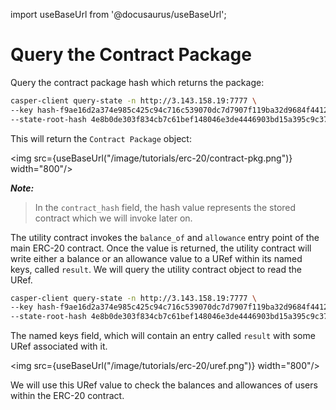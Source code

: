 import useBaseUrl from '@docusaurus/useBaseUrl';

# Query the Contract Package

Query the contract package hash which returns the package:

```bash
casper-client query-state -n http://3.143.158.19:7777 \
--key hash-f9ae16d2a374e985c425c94c716c539070dc7d7907f119ba32d9684f4412a4ee \
--state-root-hash 4e8b0de303f834cb7c61bef148046e3de4446903bd15a395c9c37a6d96efe8c6
```

This will return the `Contract Package` object:

<img src={useBaseUrl("/image/tutorials/erc-20/contract-pkg.png")} width="800"/>

**_Note:_**

> In the `contract_hash` field, the hash value represents the stored contract which we will invoke later on.

The utility contract invokes the `balance_of` and `allowance` entry point of the main ERC-20 contract. Once the value is returned, the utility contract will write either a balance or an allowance value to a URef within its named keys, called `result`. We will query the utility contract object to read the URef.

```bash
casper-client query-state -n http://3.143.158.19:7777 \
--key hash-f9ae16d2a374e985c425c94c716c539070dc7d7907f119ba32d9684f4412a4ee \
--state-root-hash 4e8b0de303f834cb7c61bef148046e3de4446903bd15a395c9c37a6d96efe8c6
```

The named keys field, which will contain an entry called `result` with some URef associated with it.

<img src={useBaseUrl("/image/tutorials/erc-20/uref.png")} width="800"/>

We will use this URef value to check the balances and allowances of users within the ERC-20 contract.

